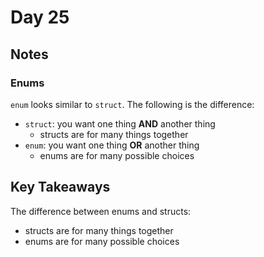 # Day 25

## Notes

### Enums

`enum` looks similar to `struct`. The following is the difference:

- `struct`: you want one thing **AND** another thing
  - structs are for many things together
- `enum`: you want one thing **OR** another thing
  - enums are for many possible choices

## Key Takeaways

The difference between enums and structs:

- structs are for many things together
- enums are for many possible choices
